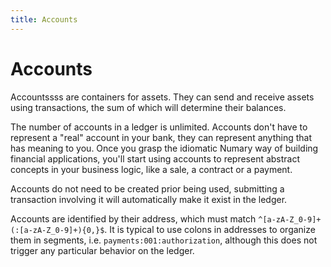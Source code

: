 ```yaml
---
title: Accounts
---
```

# Accounts
Accountssss are containers for assets. They can send and receive assets using transactions, the sum of which will determine their balances.

The number of accounts in a ledger is unlimited. Accounts don't have to represent a "real" account in your bank, they can represent anything that has meaning to you. Once you grasp the idiomatic Numary way of building financial applications, you'll start using accounts to represent abstract concepts in your business logic, like a sale, a contract or a payment.

Accounts do not need to be created prior being used, submitting a transaction involving it will automatically make it exist in the ledger.

Accounts are identified by their address, which must match `^[a-zA-Z_0-9]+(:[a-zA-Z_0-9]+){0,}$`. It is typical to use colons in addresses to organize them in segments, i.e. `payments:001:authorization`, although this does not trigger any particular behavior on the ledger.
